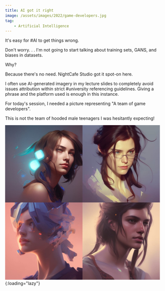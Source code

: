 ```yaml
---
title: AI got it right
image: /assets/images/2022/game-developers.jpg
tag: 
    - Artificial Intelligence
---
```


It's easy for #AI to get things wrong.

Don't worry. . . I'm not going to start talking about training sets, GANS, and biases in datasets.

Why?

Because there's no need. NightCafe Studio got it spot-on here.

I often use AI-generated imagery in my lecture slides to completely avoid issues attribution within strict #university referencing guidelines. Giving a phrase and the platform used is enough in this instance.

For today's session, I needed a picture representing "A team of game developers".

This is not the team of hooded male teenagers I was hesitantly expecting!

![Four game developers](/assets/images/2022/game-developers.jpg "four game developers"){:loading="lazy"}
